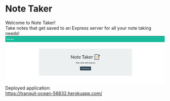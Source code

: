 # Note Taker
Welcome to Note Taker!</br>
Take notes that get saved to an Express server for all your note taking needs!</br>
![website](./public/assets/imgs/website.jpg)</br>
Deployed application:</br>
https://tranquil-ocean-56832.herokuapp.com/